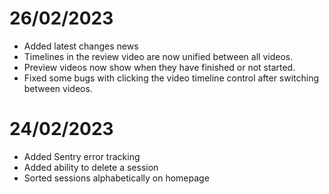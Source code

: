 # 26/02/2023

- Added latest changes news
- Timelines in the review video are now unified between all videos.
- Preview videos now show when they have finished or not started.
- Fixed some bugs with clicking the video timeline control after switching between videos.

# 24/02/2023

- Added Sentry error tracking
- Added ability to delete a session
- Sorted sessions alphabetically on homepage
